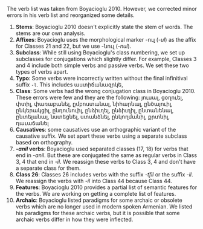 
The verb list was taken from Boyacioglu 2010. However, we corrected minor errors in his verb list and reorganized some details. 
1) **Stems**: Boyacioglu 2010 doesn't explicitly state the stem of words. The stems are our own analysis. 
2) **Affixes**: Boyacioglu uses the morphological marker -ուլ (*-ul*) as the affix for Classes 21 and 22, but we use -նուլ (*-nul*).
3) **Subclass**: While still using Boyacioglu's class numbering, we set up subclasses for conjugations which slightly differ. For example, Classes 3 and 4 include both simple verbs and passive verbs. We set these two types of verbs apart.
3) **Typo**: Some verbs were incorrectly written without the final infinitival suffix `-l`. This includes աստիճանազրկե,
4) **Class**: Some verbs had the wrong conjugation class in Boyacioglu 2010. These errors were few and they are the following: յուսալ, ցօղուել, փտիլ, փառաբանել, ըմբոստանալ, նիհարնալ, ընծայուիլ, ընկերակցիլ, ընդունուիլ, ընձիւղել, ընձիւղիլ, ընտանենալ, ընտելանալ, նստեցնել, ստանձնել, ընկողմանիլ, քրտնիլ, դաւաճանել
5) **Causatives**: some causatives use an orthographic variant of the causative suffix. We set apart these verbs using a separate subclass based on orthography.
6) ***-anil* verbs**: Boyacioglu used separated classes (17, 18) for verbs that end in *-anil*. But these are conjugated the same as regular verbs in Class 3, 4 that end in *-il*. We reassign these verbs to Class 3, 4 and don't have a separate class for them.
7) **Class 26**: Classes 26 includes verbs with the suffix *-t͡ʃil* or the suffix *-il*. We reassign the verbs with *-il* into Class 44 because Class 44.
9) **Features**: Boyacioglu 2010 provides a partial list of semantic features for the verbs. We are working on getting a complete list of features.
10) **Archaic**: Boyacioglu listed paradigms for some archaic or obsolete verbs which are no longer used in modern spoken Armenian. We listed his paradigms for these archaic verbs, but it is possible that some archaic verbs differ in how they were inflected.


